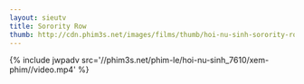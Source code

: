 ```yaml
---
layout: sieutv
title: Sorority Row
thumb: http://cdn.phim3s.net/images/films/thumb/hoi-nu-sinh-sorority-row-2009.jpg
---
```

{% include jwpadv src='//phim3s.net/phim-le/hoi-nu-sinh_7610/xem-phim//video.mp4' %}